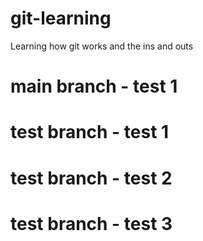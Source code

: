 # git-learning
Learning how git works and the ins and outs


# main branch - test 1


# test branch - test 1


# test branch - test 2

# test branch - test 3